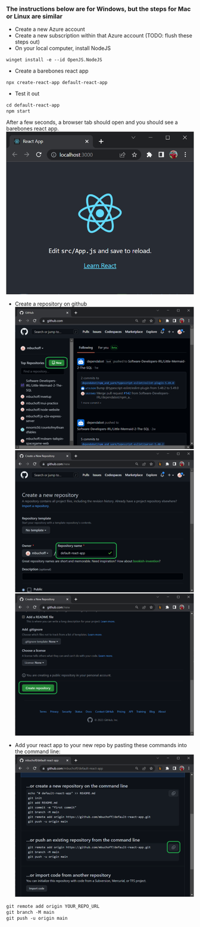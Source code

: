 ### The instructions below are for Windows, but the steps for Mac or Linux are similar
- Create a new Azure account
- Create a new subscription within that Azure account (TODO: flush these steps out)
-  On your local computer, install NodeJS
```
winget install -e --id OpenJS.NodeJS
```
- Create a barebones react app
```
npx create-react-app default-react-app
```
- Test it out
```
cd default-react-app
npm start
```
After a few seconds, a browser tab should open and you should see a barebones react app.
![Barebones React app](./barebones-react-app.png)

- Create a repository on github
![New repo on GitHub](./github-new-repo-button.png)
![Name of the repo](./github-new-repo-name.png)
![Name of the repo](./github-new-repo-confirm.png)

- Add your react app to your new repo by pasting these commands into the command line:
![Add react app to repo](./add-react-app-to-repo.png)
```
git remote add origin YOUR_REPO_URL
git branch -M main
git push -u origin main
```
